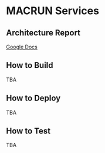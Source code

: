 # MACRUN Services

## Architecture Report

[Google Docs](https://docs.google.com/document/d/1autqAB21GcHH2TUhu9ez9Kf1AKQdTmIThb3qxiyk7p8/edit?usp=sharing)

## How to Build

TBA

## How to Deploy

TBA

## How to Test

TBA
